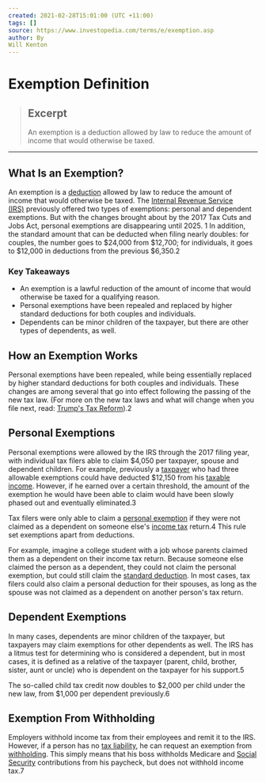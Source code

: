 ```yaml
---
created: 2021-02-28T15:01:00 (UTC +11:00)
tags: []
source: https://www.investopedia.com/terms/e/exemption.asp
author: By
Will Kenton
---
```


# Exemption Definition

> ## Excerpt
> An exemption is a deduction allowed by law to reduce the amount of income that would otherwise be taxed.

---
## What Is an Exemption?

An exemption is a [deduction](https://www.investopedia.com/terms/d/deduction.asp) allowed by law to reduce the amount of income that would otherwise be taxed. The [Internal Revenue Service (IRS)](https://www.investopedia.com/terms/i/irs.asp) previously offered two types of exemptions: personal and dependent exemptions. But with the changes brought about by the 2017 Tax Cuts and Jobs Act, personal exemptions are disappearing until 2025. 1 In addition, the standard amount that can be deducted when filing nearly doubles: for couples, the number goes to $24,000 from $12,700; for individuals, it goes to $12,000 in deductions from the previous $6,350.2

### Key Takeaways

-   An exemption is a lawful reduction of the amount of income that would otherwise be taxed for a qualifying reason.
-   Personal exemptions have been repealed and replaced by higher standard deductions for both couples and individuals.
-   Dependents can be minor children of the taxpayer, but there are other types of dependents, as well.

## How an Exemption Works

Personal exemptions have been repealed, while being essentially replaced by higher standard deductions for both couples and individuals. These changes are among several that go into effect following the passing of the new tax law. (For more on the new tax laws and what will change when you file next, read: [Trump's Tax Reform](https://www.investopedia.com/taxes/trumps-tax-reform-plan-explained/)).2

## Personal Exemptions

Personal exemptions were allowed by the IRS through the 2017 filing year, with individual tax filers able to claim $4,050 per taxpayer, spouse and dependent children. For example, previously a [taxpayer](https://www.investopedia.com/terms/t/taxpayer.asp) who had three allowable exemptions could have deducted $12,150 from his [taxable income](https://www.investopedia.com/terms/t/taxableincome.asp). However, if he earned over a certain threshold, the amount of the exemption he would have been able to claim would have been slowly phased out and eventually eliminated.3

Tax filers were only able to claim a [personal exemption](https://www.investopedia.com/terms/p/personal-exemption.asp) if they were not claimed as a dependent on someone else's [income tax](https://www.investopedia.com/terms/i/incometax.asp) return.4 This rule set exemptions apart from deductions.

For example, imagine a college student with a job whose parents claimed them as a dependent on their income tax return. Because someone else claimed the person as a dependent, they could not claim the personal exemption, but could still claim the [standard deduction](https://www.investopedia.com/terms/s/standarddeduction.asp). In most cases, tax filers could also claim a personal deduction for their spouses, as long as the spouse was not claimed as a dependent on another person's tax return.

## Dependent Exemptions

In many cases, dependents are minor children of the taxpayer, but taxpayers may claim exemptions for other dependents as well. The IRS has a litmus test for determining who is considered a dependent, but in most cases, it is defined as a relative of the taxpayer (parent, child, brother, sister, aunt or uncle) who is dependent on the taxpayer for his support.5

The so-called child tax credit now doubles to $2,000 per child under the new law, from $1,000 per dependent previously.6

## Exemption From Withholding

Employers withhold income tax from their employees and remit it to the IRS. However, if a person has no [tax liability](https://www.investopedia.com/terms/t/taxliability.asp), he can request an exemption from [withholding](https://www.investopedia.com/terms/w/withholding.asp). This simply means that his boss withholds Medicare and [Social Security](https://www.investopedia.com/terms/s/socialsecurity.asp) contributions from his paycheck, but does not withhold income tax.7
